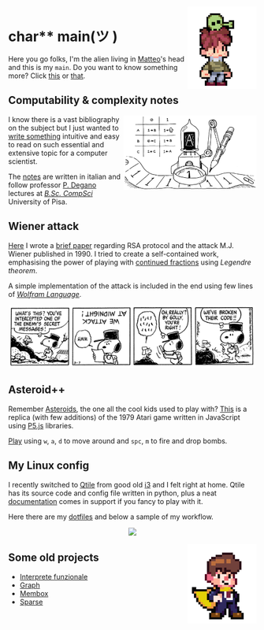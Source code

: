 <img align="right" width="140" src="assets/images/alien.gif">

# char** main(ツ )

Here you go folks, I'm the alien living in [Matteo](https://github.com/MatteoGiorgi)'s head and this is my `main`. Do you want to know something more? Click [this](https://nbviewer.jupyter.org/github/MatteoGiorgi/cv/blob/master/cv.pdf) or [that](https://nbviewer.jupyter.org/github/MatteoGiorgi/cv/blob/master/cv.pdf).




## Computability & complexity notes

<img align="right" width="270" src="assets/images/machine.png">

I know there is a vast bibliography on the subject but I just wanted to [write something](https://github.com/MatteoGiorgi/computability_and_complexity) intuitive and easy to read on such essential and extensive topic for a computer scientist.

The [notes](https://nbviewer.jupyter.org/github/MatteoGiorgi/computability_and_complexity/blob/master/ecc_tot.pdf) are written in italian and follow professor [P. Degano](http://pages.di.unipi.it/degano/) lectures at [*B.Sc. CompSci*](https://didattica.di.unipi.it/en/undergraduate-programme-in-computer-science/) University of Pisa.




## Wiener attack

[Here](https://github.com/MatteoGiorgi/wiener_attack) I wrote a [brief paper](https://nbviewer.jupyter.org/github/MatteoGiorgi/Wiener-Attack/blob/master/wiener_attack.pdf) regarding RSA protocol and the attack M.J. Wiener published in 1990. I tried to create a self-contained work, emphasising the power of playing with [continued fractions](https://en.wikipedia.org/wiki/Continued_fraction) using *Legendre theorem*.

A simple implementation of the attack is included in the end using few lines of [*Wolfram Language*](https://www.wolfram.com/language/).

<p align="center">
  <img width="500" src="assets/images/snoopy.gif"/>
</p>




## Asteroid++

Remember [Asteroids](https://en.wikipedia.org/wiki/Asteroids_%28video_game%29), the one all the cool kids used to play with? [This](https://github.com/MatteoGiorgi/asteroids_plus_plus) is a replica (with few additions) of the 1979 Atari game written in JavaScript using [P5.js](https://p5js.org/) libraries.

[Play](https://matteogiorgi.github.io/asteroids_plus_plus/) using `w`, `a`, `d` to move around and `spc`, `m` to fire and drop bombs.




## My Linux config

I recently switched to [Qtile](http://www.qtile.org/) from good old [i3](https://i3wm.org/) and I felt right at home. Qtile has its source code and config file written in python, plus a neat [documentation](http://docs.qtile.org/en/latest) comes in support if you fancy to play with it.

Here there are my [dotfiles](https://github.com/MatteoGiorgi/dotfiles) and below a sample of my workflow.

<p align="center">
  <img width="600" src="assets/images/qtile.gif"/>
</p>




<img align="right" width="140" src="assets/images/super.gif">

## Some old projects

* [Interprete funzionale](https://github.com/MatteoGiorgi/interprete_funzionale)
* [Graph](https://github.com/MatteoGiorgi/graph)
* [Membox](https://github.com/MatteoGiorgi/membox)
* [Sparse](https://github.com/MatteoGiorgi/sparse)

